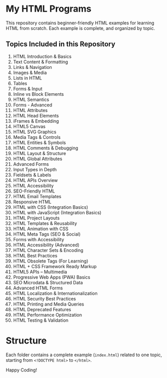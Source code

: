 # My HTML Programs

This repository contains beginner-friendly HTML examples for learning HTML from scratch. Each example is complete, and organized by topic.

## Topics Included in this Repository

1.	HTML Introduction & Basics
2.	Text Content & Formatting
3.	Links & Navigation
4.	Images & Media
5.	Lists in HTML
6.	Tables
7.	Forms & Input
8.	Inline vs Block Elements
9.	HTML Semantics
10.	Forms - Advanced
11.	HTML Attributes
12.	HTML Head Elements
13.	iFrames & Embedding
14.	HTML5 Canvas
15.	HTML SVG Graphics
16.	Media Tags & Controls
17.	HTML Entities & Symbols
18.	HTML Comments & Debugging
19.	HTML Layout & Structure
20.	HTML Global Attributes
21.	Advanced Forms
22.	Input Types in Depth
23.	Fieldsets & Labels
24.	HTML APIs Overview
25.	HTML Accessibility
26.	SEO-Friendly HTML
27.	HTML Email Templates
28.	Responsive HTML
29.	HTML with CSS (Integration Basics)
30.	HTML with JavaScript (Integration Basics)
31.	HTML Project Layouts
32.	HTML Templates & Reusability
33.	HTML Animation with CSS
34.	HTML Meta Tags (SEO & Social)
35.	Forms with Accessibility
36.	HTML Accessibility (Advanced)
37.	HTML Character Sets & Encoding
38.	HTML Best Practices
39.	HTML Obsolete Tags (For Learning)
40.	HTML + CSS Framework Ready Markup
41.	HTML5 APIs – Multimedia
42.	Progressive Web Apps (PWA) Basics
43.	SEO Microdata & Structured Data
44.	Advanced HTML Forms
45.	HTML Localization & Internationalization
46.	HTML Security Best Practices
47.	HTML Printing and Media Queries
48.	HTML Deprecated Features
49.	HTML Performance Optimization
50.	HTML Testing & Validation  

# Structure

Each folder contains a complete example (`index.html`) related to one topic, starting from `<!DOCTYPE html>` to `</html>`.

Happy Coding! 
